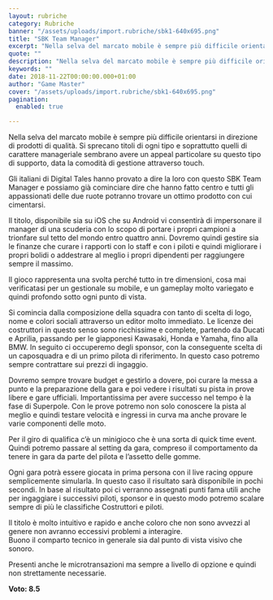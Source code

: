 ```yaml
---
layout: rubriche
category: Rubriche
banner: "/assets/uploads/import.rubriche/sbk1-640x695.png"
title: "SBK Team Manager"
excerpt: "Nella selva del marcato mobile è sempre più difficile orientarsi in direzione di prodotti di qualità. Si sprecano titoli di ogni tipo e soprattutto quelli di carattere manageriale sembrano avere un appeal particolare su questo tipo di supporto, data la comodità di gestione attraverso touch. Gli italiani di Digital Tales hanno provato a dire la [&hellip"
quote: ""
description: "Nella selva del marcato mobile è sempre più difficile orientarsi in direzione di prodotti di qualità. Si sprecano titoli di ogni tipo e soprattutto quelli di carattere manageriale sembrano avere un appeal particolare su questo tipo di supporto, data la comodità di gestione attraverso touch. Gli italiani di Digital Tales hanno provato a dire la [&hellip"
keywords: ""
date: 2018-11-22T00:00:00.000+01:00
author: "Game Master"
cover: "/assets/uploads/import.rubriche/sbk1-640x695.png"
pagination:
  enabled: true

---
```


Nella selva del marcato mobile è sempre più difficile orientarsi in direzione di prodotti di qualità. Si sprecano titoli di ogni tipo e soprattutto quelli di carattere manageriale sembrano avere un appeal particolare su questo tipo di supporto, data la comodità di gestione attraverso touch.

Gli italiani di Digital Tales hanno provato a dire la loro con questo SBK Team Manager e possiamo già cominciare dire che hanno fatto centro e tutti gli appassionati delle due ruote potranno trovare un ottimo prodotto con cui cimentarsi.

Il titolo, disponibile sia su iOS che su Android vi consentirà di impersonare il manager di una scuderia con lo scopo di portare i propri campioni a trionfare sul tetto del mondo entro quattro anni. Dovremo quindi gestire sia le finanze che curare i rapporti con lo staff e con i piloti e quindi migliorare i propri bolidi o addestrare al meglio i propri dipendenti per raggiungere sempre il massimo.

Il gioco rappresenta una svolta perché tutto in tre dimensioni, cosa mai verificatasi per un gestionale su mobile, e un gameplay molto variegato e quindi profondo sotto ogni punto di vista.

Si comincia dalla composizione della squadra con tanto di scelta di logo, nome e colori sociali attraverso un editor molto immediato. Le licenze dei costruttori in questo senso sono ricchissime e complete, partendo da Ducati e Aprilia, passando per le giapponesi Kawasaki, Honda e Yamaha, fino alla BMW. In seguito ci occuperemo degli sponsor, con la conseguente scelta di un caposquadra e di un primo pilota di riferimento. In questo caso potremo sempre contrattare sui prezzi di ingaggio.

Dovremo sempre trovare budget e gestirlo a dovere, poi curare la messa a punto e la preparazione della gara e poi vedere i risultati su pista in prove libere e gare ufficiali. Importantissima per avere successo nel tempo è la fase di Superpole. Con le prove potremo non solo conoscere la pista al meglio e quindi testare velocità e ingressi in curva ma anche provare le varie componenti delle moto.

Per il giro di qualifica c’è un minigioco che è una sorta di quick time event. Quindi potremo passare al setting da gara, compreso il comportamento da tenere in gara da parte del pilota e l’assetto delle gomme.

Ogni gara potrà essere giocata in prima persona con il live racing oppure semplicemente simularla. In questo caso il risultato sarà disponibile in pochi secondi. In base al risultato poi ci verranno assegnati punti fama utili anche per ingaggiare i successivi piloti, sponsor e in questo modo potremo scalare sempre di più le classifiche Costruttori e piloti.

Il titolo è molto intuitivo e rapido e anche coloro che non sono avvezzi al genere non avranno eccessivi problemi a interagire.  
Buono il comparto tecnico in generale sia dal punto di vista visivo che sonoro.

Presenti anche le microtransazioni ma sempre a livello di opzione e quindi non strettamente necessarie.

**Voto: 8.5**